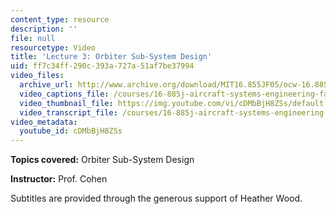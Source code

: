 ```yaml
---
content_type: resource
description: ''
file: null
resourcetype: Video
title: 'Lecture 3: Orbiter Sub-System Design'
uid: ff7c34ff-290c-393a-727a-51af7be37994
video_files:
  archive_url: http://www.archive.org/download/MIT16.855JF05/ocw-16.885-15sep2005-220k.mp4
  video_captions_file: /courses/16-885j-aircraft-systems-engineering-fall-2005/d53962dba7a05217a5cb28e468c71cc0_cDMbBjH8ZSs.vtt
  video_thumbnail_file: https://img.youtube.com/vi/cDMbBjH8ZSs/default.jpg
  video_transcript_file: /courses/16-885j-aircraft-systems-engineering-fall-2005/9b630a2e934f505ed9a615c0f7a5df04_cDMbBjH8ZSs.pdf
video_metadata:
  youtube_id: cDMbBjH8ZSs
---
```


**Topics covered:** Orbiter Sub-System Design

**Instructor:** Prof. Cohen

Subtitles are provided through the generous support of Heather Wood.